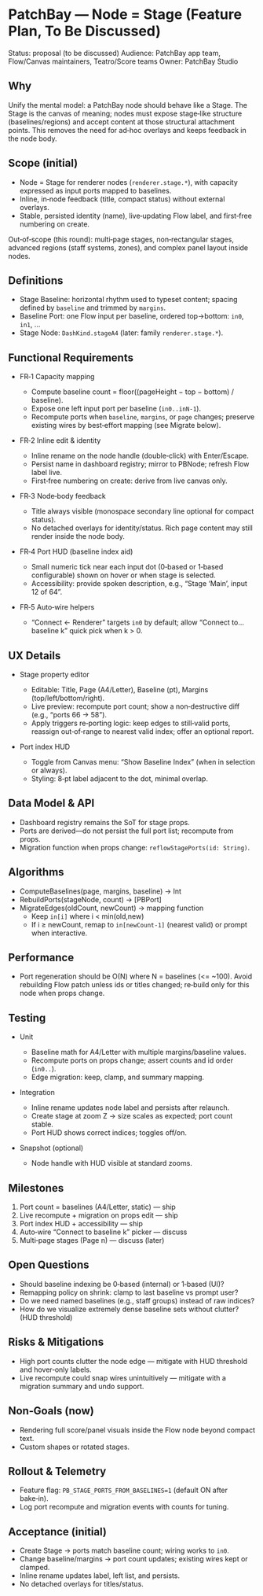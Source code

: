 # PatchBay — Node = Stage (Feature Plan, To Be Discussed)

Status: proposal (to be discussed)
Audience: PatchBay app team, Flow/Canvas maintainers, Teatro/Score teams
Owner: PatchBay Studio

## Why

Unify the mental model: a PatchBay node should behave like a Stage. The Stage is the canvas of meaning; nodes must expose stage‑like structure (baselines/regions) and accept content at those structural attachment points. This removes the need for ad‑hoc overlays and keeps feedback in the node body.

## Scope (initial)

- Node = Stage for renderer nodes (`renderer.stage.*`), with capacity expressed as input ports mapped to baselines.
- Inline, in‑node feedback (title, compact status) without external overlays.
- Stable, persisted identity (name), live‑updating Flow label, and first‑free numbering on create.

Out‑of‑scope (this round): multi‑page stages, non‑rectangular stages, advanced regions (staff systems, zones), and complex panel layout inside nodes.

## Definitions

- Stage Baseline: horizontal rhythm used to typeset content; spacing defined by `baseline` and trimmed by `margins`.
- Baseline Port: one Flow input per baseline, ordered top→bottom: `in0`, `in1`, …
- Stage Node: `DashKind.stageA4` (later: family `renderer.stage.*`).

## Functional Requirements

- FR‑1 Capacity mapping
  - Compute baseline count = floor((pageHeight − top − bottom) / baseline).
  - Expose one left input port per baseline (`in0..inN-1`).
  - Recompute ports when `baseline`, `margins`, or `page` changes; preserve existing wires by best‑effort mapping (see Migrate below).

- FR‑2 Inline edit & identity
  - Inline rename on the node handle (double‑click) with Enter/Escape.
  - Persist name in dashboard registry; mirror to PBNode; refresh Flow label live.
  - First‑free numbering on create: derive from live canvas only.

- FR‑3 Node‑body feedback
  - Title always visible (monospace secondary line optional for compact status).
  - No detached overlays for identity/status. Rich page content may still render inside the node body.

- FR‑4 Port HUD (baseline index aid)
  - Small numeric tick near each input dot (0‑based or 1‑based configurable) shown on hover or when stage is selected.
  - Accessibility: provide spoken description, e.g., “Stage ‘Main’, input 12 of 64”.

- FR‑5 Auto‑wire helpers
  - “Connect ← Renderer” targets `in0` by default; allow “Connect to… baseline k” quick pick when k > 0.

## UX Details

- Stage property editor
  - Editable: Title, Page (A4/Letter), Baseline (pt), Margins (top/left/bottom/right).
  - Live preview: recompute port count; show a non‑destructive diff (e.g., “ports 66 → 58”).
  - Apply triggers re‑porting logic: keep edges to still‑valid ports, reassign out‑of‑range to nearest valid index; offer an optional report.

- Port index HUD
  - Toggle from Canvas menu: “Show Baseline Index” (when in selection or always).
  - Styling: 8‑pt label adjacent to the dot, minimal overlap.

## Data Model & API

- Dashboard registry remains the SoT for stage props.
- Ports are derived—do not persist the full port list; recompute from props.
- Migration function when props change: `reflowStagePorts(id: String)`.

## Algorithms

- ComputeBaselines(page, margins, baseline) → Int
- RebuildPorts(stageNode, count) → [PBPort]
- MigrateEdges(oldCount, newCount) → mapping function
  - Keep `in[i]` where i < min(old,new)
  - If i ≥ newCount, remap to `in[newCount-1]` (nearest valid) or prompt when interactive.

## Performance

- Port regeneration should be O(N) where N = baselines (<= ~100). Avoid rebuilding Flow patch unless ids or titles changed; re‑build only for this node when props change.

## Testing

- Unit
  - Baseline math for A4/Letter with multiple margins/baseline values.
  - Recompute ports on props change; assert counts and id order (`in0..`).
  - Edge migration: keep, clamp, and summary mapping.

- Integration
  - Inline rename updates node label and persists after relaunch.
  - Create stage at zoom Z → size scales as expected; port count stable.
  - Port HUD shows correct indices; toggles off/on.

- Snapshot (optional)
  - Node handle with HUD visible at standard zooms.

## Milestones

1) Port count = baselines (A4/Letter, static) — ship
2) Live recompute + migration on props edit — ship
3) Port index HUD + accessibility — ship
4) Auto‑wire “Connect to baseline k” picker — discuss
5) Multi‑page stages (Page n) — discuss (later)

## Open Questions

- Should baseline indexing be 0‑based (internal) or 1‑based (UI)?
- Remapping policy on shrink: clamp to last baseline vs prompt user?
- Do we need named baselines (e.g., staff groups) instead of raw indices?
- How do we visualize extremely dense baseline sets without clutter? (HUD threshold)

## Risks & Mitigations

- High port counts clutter the node edge — mitigate with HUD threshold and hover‑only labels.
- Live recompute could snap wires unintuitively — mitigate with a migration summary and undo support.

## Non‑Goals (now)

- Rendering full score/panel visuals inside the Flow node beyond compact text.
- Custom shapes or rotated stages.

## Rollout & Telemetry

- Feature flag: `PB_STAGE_PORTS_FROM_BASELINES=1` (default ON after bake‑in).
- Log port recompute and migration events with counts for tuning.

## Acceptance (initial)

- Create Stage → ports match baseline count; wiring works to `in0`.
- Change baseline/margins → port count updates; existing wires kept or clamped.
- Inline rename updates label, left list, and persists.
- No detached overlays for titles/status.

